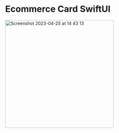 # Ecommerce Card SwiftUI

<div><img width="350" alt="Screenshot 2023-04-25 at 14 43 13" src="https://user-images.githubusercontent.com/42000136/234360212-752783cd-97be-4e9d-b4f4-fd6b04d0e37a.png">
</div>

